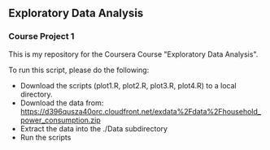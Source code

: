 ## Exploratory Data Analysis

### Course Project 1

This is my repository for the Coursera Course "Exploratory Data Analysis".

To run this script, please do the following:

* Download the scripts (plot1.R, plot2.R, plot3.R, plot4.R) to a local directory.
* Download the data from:
https://d396qusza40orc.cloudfront.net/exdata%2Fdata%2Fhousehold_power_consumption.zip
* Extract the data into the ./Data subdirectory
* Run the scripts
